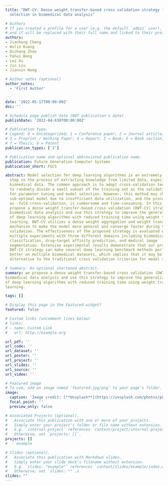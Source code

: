 ```yaml
---
title: "DWT-CV: Dense weight transfer-based cross validation strategy for model
  selection in biomedical data analysis"

# Authors
# If you created a profile for a user (e.g. the default `admin` user), write the username (folder name) here
# and it will be replaced with their full name and linked to their profile.
authors:
- Jianhong Cheng
- Hulin Kuang
- Qichang Zhao
- Yahui Wang
- Lei Xu
- Jin Liu
- Jianxin Wang

# Author notes (optional)
author_notes:
  - 'First Author'


date: '2022-05-17T00:00:00Z'
doi: ''

# Schedule page publish date (NOT publication's date).
publishDate: '2022-04-030T00:00:00Z'

# Publication type.
# Legend: 0 = Uncategorized; 1 = Conference paper; 2 = Journal article;
# 3 = Preprint / Working Paper; 4 = Report; 5 = Book; 6 = Book section;
# 7 = Thesis; 8 = Patent
publication_types: ['2']

# Publication name and optional abbreviated publication name.
publication: Future Generation Computer Systems
publication_short: FGCS

abstract: Model selection for deep learning algorithms is an extremely important
  step in the process of extracting knowledge from limited data, especially in
  biomedical data. The common approach is to adopt cross-validation techniques
  to randomly divide a small subset of the training set as the validation data
  for parameter tuning and model selection. However, this method may choose a
  sub-optimal model due to insufficient data utilization, and the process, such
  as -fold cross-validation, is cumbersome and time-consuming. In this study, we
  propose a dense weight transfer-based cross validation (DWT-CV) strategy for
  biomedical data analysis and use this strategy to improve the generalization
  of deep learning algorithms with reduced training time using weight transfer
  learning. DWT-CV utilizes a dense weight aggregation and weight transfer
  mechanism to make the model more general and converge faster during the cross
  validation. The effectiveness of the proposed strategy is evaluated on
  multiple experiments with three different domains including biomedical image
  classification, drug–target affinity prediction, and medical image
  segmentation. Extensive experimental results demonstrate that our proposed
  DWT-CV strategy can make several deep learning benchmark methods perform
  better on multiple biomedical datasets, which implies that it may be an
  alternative to the traditional cross validation criterion for model selection.

# Summary. An optional shortened abstract.
summary: we propose a dense weight transfer-based cross validation (DWT-CV) strategy for
biomedical data analysis and use this strategy to improve the generalization
of deep learning algorithms with reduced training time using weight transfer
learning.

tags: []

# Display this page in the Featured widget?
featured: false

# Custom links (uncomment lines below)
# links:
# - name: Custom Link
#   url: http://example.org

url_pdf: ''
url_code: ''
url_dataset: ''
url_poster: ''
url_project: ''
url_slides: ''
url_source: ''
url_video: ''

# Featured image
# To use, add an image named `featured.jpg/png` to your page's folder.
image:
  caption: 'Image credit: [**Unsplash**](https://unsplash.com/photos/pLCdAaMFLTE)'
  focal_point: ''
  preview_only: false

# Associated Projects (optional).
#   Associate this publication with one or more of your projects.
#   Simply enter your project's folder or file name without extension.
#   E.g. `internal-project` references `content/project/internal-project/index.md`.
#   Otherwise, set `projects: []`.
projects: []
#  - example

# Slides (optional).
#   Associate this publication with Markdown slides.
#   Simply enter your slide deck's filename without extension.
#   E.g. `slides: "example"` references `content/slides/example/index.md`.
#   Otherwise, set `slides: ""`.s
slides: ""
---
```


<!-- {{% callout note %}}
Click the _Cite_ button above to demo the feature to enable visitors to import publication metadata into their reference management software.
{{% /callout %}}

{{% callout note %}}
Create your slides in Markdown - click the _Slides_ button to check out the example.
{{% /callout %}} -->

<!-- Supplementary notes can be added here, including [code, math, and images](https://wowchemy.com/docs/writing-markdown-latex/). -->
